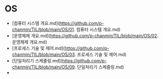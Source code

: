 # OS

- [컴퓨터 시스템 개요.md](https://github.com/p-chanmin/TIL/blob/main/OS/01. 컴퓨터 시스템 개요.md)
- [운영체제 개요.md](https://github.com/p-chanmin/TIL/blob/main/OS/02. 운영체제 개요.md)
- [프로세스 기술 및 제어.md](https://github.com/p-chanmin/TIL/blob/main/OS/03. 프로세스 기술 및 제어.md)
- [단일처리기 스케줄링.md](https://github.com/p-chanmin/TIL/blob/main/OS/09. 단일처리기 스케줄링.md)
- 
